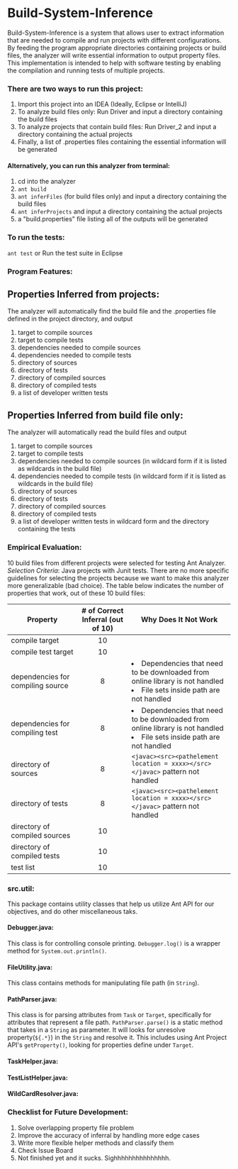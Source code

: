 # Build-System-Inference
Build-System-Inference is a system that allows user to extract information that are needed to compile and run projects with different configurations. By feeding the program appropriate directories containing projects or build files, the analyzer will write essential information to output property files.  This implementation is intended to help with software testing by enabling the compilation and running tests of multiple projects.


### There are two ways to run this project:

1. Import this project into an IDEA (Ideally, Eclipse or IntelliJ)
2. To analyze build files only:
    Run Driver and input a directory containing the build files
3. To analyze projects that contain build files:
    Run Driver_2 and input a directory containing the actual projects
4. Finally, a list of .properties files containing the essential information will be generated


#### Alternatively, you can run this analyzer from terminal:

1. cd into the analyzer
2. ```ant build```
3. ```ant inferFiles``` (for build files only) and input a directory containing the build files
4. ```ant inferProjects``` and input a directory containing the actual projects
5. a "build.properties" file listing all of the outputs will be generated

### To run the tests:

```ant test```
or
Run the test suite in Eclipse


### Program Features:
Properties Inferred from projects:
-----
The analyzer will automatically find the build file and the .properties file defined in the project directory, and output
1. target to compile sources
2. target to compile tests
3. dependencies needed to compile sources
4. dependencies needed to compile tests
5. directory of sources
6. directory of tests
7. directory of compiled sources
8. directory of compiled tests
9. a list of developer written tests

Properties Inferred from build file only:
-----
The analyzer will automatically read the build files and output
1. target to compile sources
2. target to compile tests
3. dependencies needed to compile sources (in wildcard form if it is listed as wildcards in the build file)
4. dependencies needed to compile tests (in wildcard form if it is listed as wildcards in the build file)
5. directory of sources
6. directory of tests
7. directory of compiled sources
8. directory of compiled tests
9. a list of developer written tests in wildcard form and the directory containing the tests

### Empirical Evaluation:
10 build files from different projects were selected for testing Ant Analyzer.  
*Selection Criteria*: Java projects with Junit tests.  There are no more specific guidelines for selecting the projects because we want to make this analyzer more generalizable (bad choice).
The table below indicates the number of properties that work, out of these 10 build files:


| Property          | # of Correct Inferral (out of 10) |Why Does It Not Work |
| -------------     |:-----------------------:          | -----|
| compile target    | 10                                | |
| compile test target     | 10     |   |
| dependencies for compiling source |8| <li>Dependencies that need to be downloaded from online library is not handled</li> <li> File sets inside path are not handled</li>|
| dependencies for compiling test   |8 |   <li>Dependencies that need to be downloaded from online library is not handled</li> <li> File sets inside path are not handled</li>|
| directory of sources | 8 | ``<javac><src><pathelement location = xxxx></src></javac>`` pattern not handled |
| directory of tests | 8 |  ``<javac><src><pathelement location = xxxx></src></javac>`` pattern not handled |
| directory of compiled sources |10| |
| directory of compiled tests   |10| |
| test list | 10 | |

### src.util:
This package contains utility classes that help us utilize Ant API for our objectives, and do other miscellaneous taks.

#### Debugger.java:
This class is for controlling console printing. `Debugger.log()` is a wrapper method for `System.out.println()`.

#### FileUtility.java:
This class contains methods for manipulating file path (in `String`).

#### PathParser.java:
This class is for parsing attributes from `Task` or `Target`, specifically for attributes that represent a file path. `PathParser.parse()` is a static method that takes in a `String` as parameter. It will looks for unresolve property(`${.*}`) in the `String` and resolve it. This includes using Ant Project API's `getProperty()`, looking for properties define under `Target`.  

#### TaskHelper.java:

#### TestListHelper.java:

#### WildCardResolver.java:


### Checklist for Future Development:
1. Solve overlapping property file problem
2. Improve the accuracy of inferral by handling more edge cases
3. Write more flexible helper methods and classify them 
4. Check Issue Board
5. Not finished yet and it sucks.  Sighhhhhhhhhhhhhhh.


